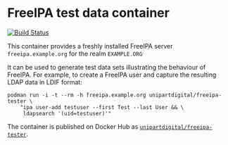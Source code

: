 FreeIPA test data container
===========================

[![Build Status](https://travis-ci.com/unipartdigital/freeipa-tester.svg?branch=master)](https://travis-ci.com/unipartdigital/freeipa-tester)

This container provides a freshly installed FreeIPA server
``freeipa.example.org`` for the realm ``EXAMPLE.ORG``

It can be used to generate test data sets illustrating the behaviour
of FreeIPA.  For example, to create a FreeIPA user and capture the
resulting LDAP data in LDIF format:

```
podman run -i -t --rm -h freeipa.example.org unipartdigital/freeipa-tester \
    "ipa user-add testuser --first Test --last User && \
     ldapsearch '(uid=testuser)'"
```

The container is published on Docker Hub as
[`unipartdigital/freeipa-tester`](https://hub.docker.com/r/unipartdigital/freeipa-tester/).
